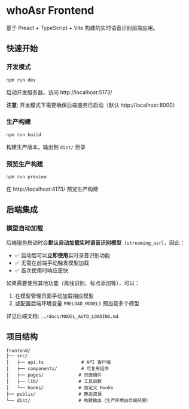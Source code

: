 # whoAsr Frontend

基于 Preact + TypeScript + Vite 构建的实时语音识别前端应用。

## 快速开始

### 开发模式

```bash
npm run dev
```

启动开发服务器，访问 http://localhost:5173/

**注意**: 开发模式下需要确保后端服务已启动（默认 http://localhost:8000）

### 生产构建

```bash
npm run build
```

构建生产版本，输出到 `dist/` 目录

### 预览生产构建

```bash
npm run preview
```

在 http://localhost:4173/ 预览生产构建

## 后端集成

### 模型自动加载

后端服务启动时会**默认自动加载实时语音识别模型**（`streaming_asr`），因此：

- ✅ 启动后可以**立即使用**实时录音识别功能
- ✅ 无需在前端手动触发模型加载
- ✅ 首次使用时响应更快

如果需要使用其他功能（离线识别、标点添加等），可以：

1. 在模型管理页面手动加载相应模型
2. 或配置后端环境变量 `PRELOAD_MODELS` 预加载多个模型

详见后端文档: `../docs/MODEL_AUTO_LOADING.md`

## 项目结构

```
frontend/
├── src/
│   ├── api.ts              # API 客户端
│   ├── components/         # 可复用组件
│   ├── pages/             # 页面组件
│   ├── lib/               # 工具函数
│   └── hooks/             # 自定义 Hooks
├── public/                # 静态资源
└── dist/                  # 构建输出（生产环境由后端托管）
```
